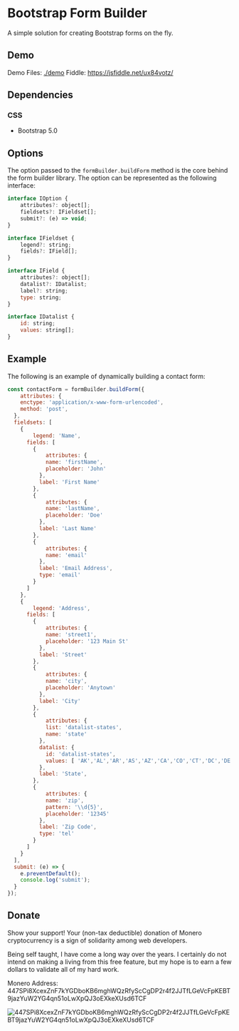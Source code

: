 
# Bootstrap Form Builder

A simple solution for creating Bootstrap forms on the fly.

## Demo
Demo Files: [./demo](./demo)
Fiddle: https://jsfiddle.net/ux84votz/

## Dependencies
### CSS
 - Bootstrap 5.0

## Options
The option passed to the `formBuilder.buildForm` method is the core behind the form builder library. The option can be represented as the following interface:
```js
interface IOption {
	attributes?: object[];
	fieldsets?: IFieldset[];
	submit?: (e) => void;
}

interface IFieldset {
	legend?: string;
	fields?: IField[];
}

interface IField {
	attributes?: object[];
	datalist?: IDatalist;
	label?: string;
	type: string;
}

interface IDatalist {
	id: string;
	values: string[];
}
```

## Example
The following is an example of dynamically building a contact form:
```js
const contactForm = formBuilder.buildForm({
	attributes: {
    enctype: 'application/x-www-form-urlencoded',
    method: 'post',
  },
  fieldsets: [
  	{
    	legend: 'Name',
      fields: [
      	{
        	attributes: {
          	name: 'firstName',
            placeholder: 'John'
          },
          label: 'First Name'
        },
      	{
        	attributes: {
          	name: 'lastName',
            placeholder: 'Doe'
          },
          label: 'Last Name'
        },
      	{
        	attributes: {
          	name: 'email'
          },
          label: 'Email Address',
          type: 'email'
        }
      ]
    },
  	{
    	legend: 'Address',
      fields: [
      	{
        	attributes: {
          	name: 'street1',
            placeholder: '123 Main St'
          },
          label: 'Street'
        },
      	{
        	attributes: {
          	name: 'city',
            placeholder: 'Anytown'
          },
          label: 'City'
        },
      	{
        	attributes: {
          	list: 'datalist-states',
          	name: 'state'
          },
          datalist: {
          	id: 'datalist-states',
            values: [ 'AK','AL','AR','AS','AZ','CA','CO','CT','DC','DE','FL','GA','GU','HI','IA','ID','IL','IN','KS','KY','LA','MA','MD','ME','MI','MN','MO','MS','MT','NC','ND','NE','NH','NJ','NM','NV','NY','OH','OK','OR','PA','PR','RI','SC','SD','TN','TX','UT','VA','VI','VT','WA','WI','WV','WY']
          },
          label: 'State',
        },
      	{
        	attributes: {
          	name: 'zip',
            pattern: '\\d{5}',
            placeholder: '12345'
          },
          label: 'Zip Code',
          type: 'tel'
        }
      ]
    }
  ],
  submit: (e) => {
  	e.preventDefault();
    console.log('submit');
  }
});
```

## Donate
Show your support! Your (non-tax deductible) donation of Monero cryptocurrency is a sign of solidarity among web developers.

Being self taught, I have come a long way over the years. I certainly do not intend on making a living from this free feature, but my hope is to earn a few dollars to validate all of my hard work.

Monero Address: 447SPi8XcexZnF7kYGDboKB6mghWQzRfyScCgDP2r4f2JJTfLGeVcFpKEBT9jazYuW2YG4qn51oLwXpQJ3oEXkeXUsd6TCF

![447SPi8XcexZnF7kYGDboKB6mghWQzRfyScCgDP2r4f2JJTfLGeVcFpKEBT9jazYuW2YG4qn51oLwXpQJ3oEXkeXUsd6TCF](donate.png)
